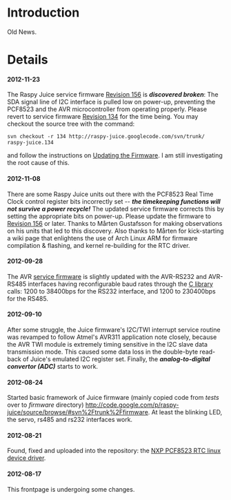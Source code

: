 # Introduction #

Old News.


# Details #

#### 2012-11-23 ####
The Raspy Juice service firmware [Revision 156](https://code.google.com/p/raspy-juice/source/detail?r=156) is **_discovered broken_**: The SDA signal line of I2C interface is pulled low on power-up, preventing the PCF8523 and the AVR microcontroller from operating properly. Please revert to service firmware [Revision 134](https://code.google.com/p/raspy-juice/source/detail?r=134) for the time being. You may checkout the source tree with the command:
```
svn checkout -r 134 http://raspy-juice.googlecode.com/svn/trunk/ raspy-juice.134
```
and follow the instructions on [Updating the Firmware](http://code.google.com/p/raspy-juice/wiki/3_Updating_the_Firmware).
I am still investigating the root cause of this.

#### 2012-11-08 ####
There are some Raspy Juice units out there with the PCF8523 Real Time Clock control register bits incorrectly set -- **_the timekeeping functions will not survive a power recycle!_** The updated service firmware corrects this by setting the appropriate bits on power-up. Please update the firmware to [Revision 156](https://code.google.com/p/raspy-juice/source/detail?r=156) or later. Thanks to Mårten Gustafsson for making observations on his units that led to this discovery. Also thanks to Mårten for kick-starting a wiki page that enlightens the use of Arch Linux ARM for firmware compilation & flashing, and kernel re-building for the RTC driver.

#### 2012-09-28 ####
The AVR [service firmware](http://code.google.com/p/raspy-juice/source/browse/) is slightly updated with the AVR-RS232 and AVR-RS485 interfaces having reconfigurable baud rates through the [C library](http://code.google.com/p/raspy-juice/source/browse/trunk/c_example/lib-juice.c) calls: 1200 to 38400bps for the RS232 interface, and 1200 to 230400bps for the RS485.

#### 2012-09-10 ####
After some struggle, the Juice firmware's I2C/TWI interrupt service routine was revamped
to follow Atmel's AVR311 application note closely, because the AVR TWI module is extremely timing sensitive in the I2C slave data transmission mode. This caused some data loss in the double-byte read-back of Juice's emulated I2C register set. Finally, the **_analog-to-digital convertor (ADC)_** starts to work.

#### 2012-08-24 ####
Started basic framework of Juice firmware (mainly copied code from _tests_ over to _firmware_ directory) http://code.google.com/p/raspy-juice/source/browse/#svn%2Ftrunk%2Ffirmware. At least the blinking LED, the servo, rs485 and rs232 interfaces work.

#### 2012-08-21 ####
Found, fixed and uploaded into the repository: the [NXP PCF8523 RTC linux device driver](https://code.google.com/p/raspy-juice/source/browse/trunk/linux-rtc/).
#### 2012-08-17 ####
This frontpage is undergoing some changes.